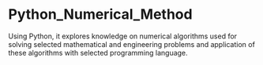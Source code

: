 # Python_Numerical_Method
Using Python,  it explores knowledge on numerical algorithms used for solving selected mathematical and engineering problems and application of these algorithms with selected programming language.
